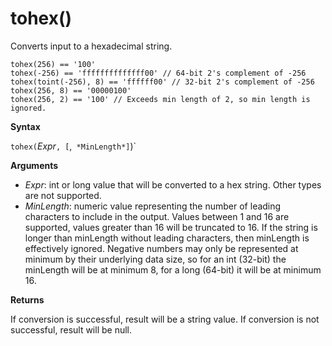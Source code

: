 # tohex()

Converts input to a hexadecimal string.

    tohex(256) == '100'
    tohex(-256) == 'ffffffffffffff00' // 64-bit 2's complement of -256
    tohex(toint(-256), 8) == 'ffffff00' // 32-bit 2's complement of -256
    tohex(256, 8) == '00000100'
    tohex(256, 2) == '100' // Exceeds min length of 2, so min length is ignored.

**Syntax**

`tohex(`*Expr*`, [`,` *MinLength*]`)`

**Arguments**

* *Expr*: int or long value that will be converted to a hex string.  Other types are not supported.
* *MinLength*: numeric value representing the number of leading characters to include in the output.  Values between 1 and 16 are supported, values greater than 16 will be truncated to 16.  If the string is longer than minLength without leading characters, then minLength is effectively ignored.  Negative numbers may only be represented at minimum by their underlying data size, so for an int (32-bit) the minLength will be at minimum 8, for a long (64-bit) it will be at minimum 16.

**Returns**

If conversion is successful, result will be a string value.
If conversion is not successful, result will be null.


